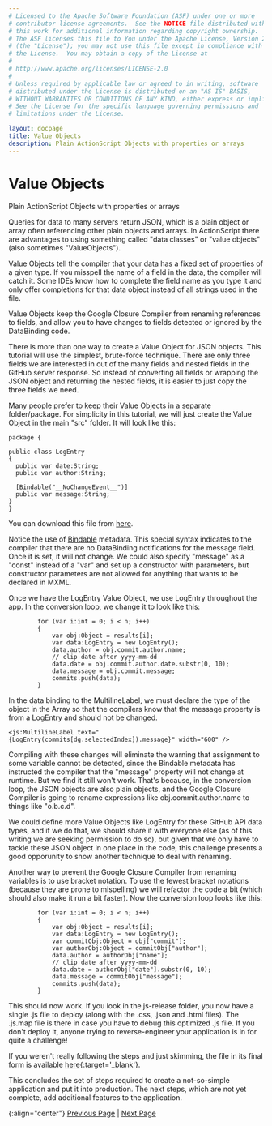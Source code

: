 ```yaml
---
# Licensed to the Apache Software Foundation (ASF) under one or more
# contributor license agreements.  See the NOTICE file distributed with
# this work for additional information regarding copyright ownership.
# The ASF licenses this file to You under the Apache License, Version 2.0
# (the "License"); you may not use this file except in compliance with
# the License.  You may obtain a copy of the License at
# 
# http://www.apache.org/licenses/LICENSE-2.0
# 
# Unless required by applicable law or agreed to in writing, software
# distributed under the License is distributed on an "AS IS" BASIS,
# WITHOUT WARRANTIES OR CONDITIONS OF ANY KIND, either express or implied.
# See the License for the specific language governing permissions and
# limitations under the License.

layout: docpage
title: Value Objects
description: Plain ActionScript Objects with properties or arrays
---
```


# Value Objects

Plain ActionScript Objects with properties or arrays

Queries for data to many servers return JSON, which is a plain object or array often referencing other plain objects and arrays. In ActionScript there are advantages to using something called "data classes" or "value objects" (also sometimes "ValueObjects").

Value Objects tell the compiler that your data has a fixed set of properties of a given type. If you misspell the name of a field in the data, the compiler will catch it. Some IDEs know how to complete the field name as you type it and only offer completions for that data object instead of all strings used in the file.

Value Objects keep the Google Closure Compiler from renaming references to fields, and allow you to have changes to fields detected or ignored by the DataBinding code.

There is more than one way to create a Value Object for JSON objects. This tutorial will use the simplest, brute-force technique. There are only three fields we are interested in out of the many fields and nested fields in the GitHub server response. So instead of converting all fields or wrapping the JSON object and returning the nested fields, it is easier to just copy the three fields we need.

Many people prefer to keep their Value Objects in a separate folder/package. For simplicity in this tutorial, we will just create the Value Object in the main "src" folder. It will look like this:

```as3
package {

public class LogEntry
{
  public var date:String;
  public var author:String;

  [Bindable("__NoChangeEvent__")]
  public var message:String;
}
}
```
You can download this file from [here](https://github.com/apache/royale-asjs/blob/develop/examples/express/GitHubCommitLogViewer/src/main/royale/LogEntry.as).

Notice the use of [Bindable](welcome/features/data-binding.html) metadata. This special syntax indicates to the compiler that there are no DataBinding notifications for the message field.  Once it is set, it will not change. We could also specify "message" as a "const" instead of a "var" and set up a constructor with parameters, but constructor parameters are not allowed for anything that wants to be declared in MXML.

Once we have the LogEntry Value Object, we use LogEntry throughout the app. In the conversion loop, we change it to look like this:

```as3
        for (var i:int = 0; i < n; i++)
        {
            var obj:Object = results[i];
            var data:LogEntry = new LogEntry();
            data.author = obj.commit.author.name;
            // clip date after yyyy-mm-dd
            data.date = obj.commit.author.date.substr(0, 10);
            data.message = obj.commit.message;
            commits.push(data);
        }
```

In the data binding to the MultilineLabel, we must declare the type of the object in the Array so that the compilers know that the message property is from a LogEntry and should not be changed.

```mxml
<js:MultilineLabel text="{LogEntry(commits[dg.selectedIndex]).message}" width="600" />
```

Compiling with these changes will eliminate the warning that assignment to some variable cannot be detected, since the Bindable metadata has instructed the compiler that the "message" property will not change at runtime. But we find it still won't work. That's because, in the conversion loop, the JSON objects are also plain objects, and the Google Closure Compiler is going to rename expressions like obj.commit.author.name to things like "o.b.c.d".

We could define more Value Objects like LogEntry for these GitHub API data types, and if we do that, we should share it with everyone else (as of this writing we are seeking permission to do so), but given that we only have to tackle these JSON object in one place in the code, this challenge presents a good opporunity to show another technique to deal with renaming.

Another way to prevent the Google Closure Compiler from renaming variables is to use bracket notation.  To use the fewest bracket notations (because they are prone to mispelling) we will refactor the code a bit (which should also make it run a bit faster). Now the conversion loop looks like this:

```as3
        for (var i:int = 0; i < n; i++)
        {
            var obj:Object = results[i];
            var data:LogEntry = new LogEntry();
            var commitObj:Object = obj["commit"];
            var authorObj:Object = commitObj["author"];
            data.author = authorObj["name"];
            // clip date after yyyy-mm-dd
            data.date = authorObj["date"].substr(0, 10);
            data.message = commitObj["message"];
            commits.push(data);
        }
```

This should now work. If you look in the js-release folder, you now have a single .js file to deploy (along with the .css, .json and .html files). The .js.map file is there in case you have to debug this optimized .js file. If you don't deploy it, anyone trying to reverse-engineer your application is in for quite a challenge!

If you weren't really following the steps and just skimming, the file in its final form is available [here](create-an-application/application-tutorial/example/index.html){:target='_blank'}.

This concludes the set of steps required to create a not-so-simple application and put it into production. The next steps, which are not yet complete, add additional features to the application.

{:align="center"}
[Previous Page](create-an-application/application-tutorial/production.html) \| [Next Page](create-an-application/application-tutorial/locales.html)
